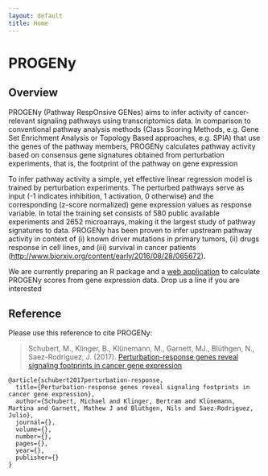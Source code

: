```yaml
---
layout: default
title: Home
---
```


# PROGENy

## Overview
PROGENy (Pathway RespOnsive GENes) aims to infer activity of cancer-relevant signaling pathways using transcriptomics data. In comparison to conventional pathway analysis methods (Class Scoring Methods, e.g. Gene Set Enrichment Analysis or Topology Based approaches, e.g. SPIA) that use the genes of the pathway members, PROGENy calculates pathway activity based on consensus gene signatures obtained from perturbation experiments, that is, the footprint of the pathway on gene expression 

To infer pathway activity a simple, yet effective linear regression model is trained by perturbation experiments. The perturbed pathways serve as input (-1 indicates inhibition, 1 activation, 0 otherwise) and the corresponding (z-score normalized) gene expression values as response variable. In total the training set consists of 580 public available experiments and 2652 microarrays, making it the largest study of pathway signatures to data. PROGENy has been proven to infer upstream pathway activity in context of (i) known driver mutations in primary tumors, (ii) drugs response in cell lines, and (iii) survival in cancer patients (http://www.biorxiv.org/content/early/2016/08/28/065672).

We are currently preparing an R package and a [web application](https://progeny.shinyapps.io/progeny/) to calculate PROGENy scores from gene expression data. Drop us a line if you are interested


## Reference
Please use this reference to cite PROGENy:
>  Schubert, M., Klinger, B., Klünemann, M., Garnett, MJ., Blüthgen, N., Saez-Rodriguez, J. (2017). [Perturbation-response genes reveal signaling footprints in cancer gene expression](http://www.biorxiv.org/content/early/2016/08/28/065672)

```
@article{schubert2017perturbation-response,
  title={Perturbation-response genes reveal signaling footprints in cancer gene expression},
  author={Schubert, Michael and Klinger, Bertram and Klünemann, Martina and Garnett, Mathew J and Blüthgen, Nils and Saez-Rodriguez, Julio},
  journal={},
  volume={},
  number={},
  pages={},
  year={},
  publisher={}
}
```

